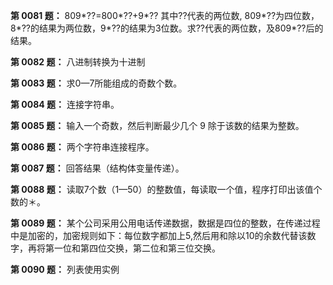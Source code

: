 **第 0081 题：** 809*??=800*??+9*?? 其中??代表的两位数, 809*??为四位数，8*??的结果为两位数，9*??的结果为3位数。求??代表的两位数，及809*??后的结果。

**第 0082 题：** 八进制转换为十进制

**第 0083 题：** 求0—7所能组成的奇数个数。

**第 0084 题：** 连接字符串。

**第 0085 题：** 输入一个奇数，然后判断最少几个 9 除于该数的结果为整数。

**第 0086 题：** 两个字符串连接程序。

**第 0087 题：** 回答结果（结构体变量传递）。

**第 0088 题：** 读取7个数（1—50）的整数值，每读取一个值，程序打印出该值个数的＊。

**第 0089 题：** 某个公司采用公用电话传递数据，数据是四位的整数，在传递过程中是加密的，加密规则如下：每位数字都加上5,然后用和除以10的余数代替该数字，再将第一位和第四位交换，第二位和第三位交换。

**第 0090 题：** 列表使用实例
